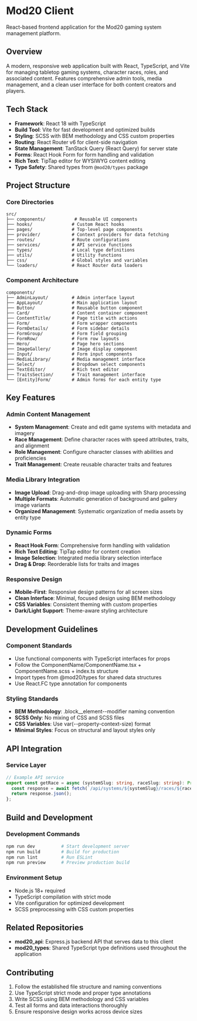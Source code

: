 # Mod20 Client

React-based frontend application for the Mod20 gaming system management platform.

## Overview

A modern, responsive web application built with React, TypeScript, and Vite for managing tabletop gaming systems, character races, roles, and associated content. Features comprehensive admin tools, media management, and a clean user interface for both content creators and players.

## Tech Stack

- **Framework**: React 18 with TypeScript
- **Build Tool**: Vite for fast development and optimized builds
- **Styling**: SCSS with BEM methodology and CSS custom properties
- **Routing**: React Router v6 for client-side navigation
- **State Management**: TanStack Query (React Query) for server state
- **Forms**: React Hook Form for form handling and validation
- **Rich Text**: TipTap editor for WYSIWYG content editing
- **Type Safety**: Shared types from `@mod20/types` package

## Project Structure

### Core Directories

```
src/
├── components/           # Reusable UI components
├── hooks/               # Custom React hooks
├── pages/               # Top-level page components
├── provider/            # Context providers for data fetching
├── routes/              # Route configurations
├── services/            # API service functions
├── types/               # Local type definitions
├── utils/               # Utility functions
├── css/                 # Global styles and variables
└── loaders/             # React Router data loaders
```

### Component Architecture

```
components/
├── AdminLayout/         # Admin interface layout
├── AppLayout/           # Main application layout
├── Button/              # Reusable button component
├── Card/                # Content container component
├── ContentTitle/        # Page title with actions
├── Form/                # Form wrapper components
├── FormDetails/         # Form sidebar details
├── FormGroup/           # Form field grouping
├── FormRow/             # Form row layouts
├── Hero/                # Page hero sections
├── ImageGallery/        # Image display component
├── Input/               # Form input components
├── MediaLibrary/        # Media management interface
├── Select/              # Dropdown select components
├── TextEditor/          # Rich text editor
├── TraitsSection/       # Trait management interface
└── [Entity]Form/        # Admin forms for each entity type
```

## Key Features

### Admin Content Management
- **System Management**: Create and edit game systems with metadata and imagery
- **Race Management**: Define character races with speed attributes, traits, and alignment
- **Role Management**: Configure character classes with abilities and proficiencies
- **Trait Management**: Create reusable character traits and features

### Media Library Integration
- **Image Upload**: Drag-and-drop image uploading with Sharp processing
- **Multiple Formats**: Automatic generation of background and gallery image variants
- **Organized Management**: Systematic organization of media assets by entity type

### Dynamic Forms
- **React Hook Form**: Comprehensive form handling with validation
- **Rich Text Editing**: TipTap editor for content creation
- **Image Selection**: Integrated media library selection interface
- **Drag & Drop**: Reorderable lists for traits and images

### Responsive Design
- **Mobile-First**: Responsive design patterns for all screen sizes
- **Clean Interface**: Minimal, focused design using BEM methodology
- **CSS Variables**: Consistent theming with custom properties
- **Dark/Light Support**: Theme-aware styling architecture

## Development Guidelines

### Component Standards
- Use functional components with TypeScript interfaces for props
- Follow the ComponentName/ComponentName.tsx + ComponentName.scss + index.ts structure
- Import types from @mod20/types for shared data structures
- Use React.FC type annotation for components

### Styling Standards
- **BEM Methodology**: .block__element--modifier naming convention
- **SCSS Only**: No mixing of CSS and SCSS files
- **CSS Variables**: Use var(--property-context-size) format
- **Minimal Styles**: Focus on structural and layout styles only

## API Integration

### Service Layer
```typescript
// Example API service
export const getRace = async (systemSlug: string, raceSlug: string): Promise<RaceType> => {
  const response = await fetch(`/api/systems/${systemSlug}/races/${raceSlug}`);
  return response.json();
};
```

## Build and Development

### Development Commands
```bash
npm run dev          # Start development server
npm run build        # Build for production
npm run lint         # Run ESLint
npm run preview      # Preview production build
```

### Environment Setup
- Node.js 18+ required
- TypeScript compilation with strict mode
- Vite configuration for optimized development
- SCSS preprocessing with CSS custom properties

## Related Repositories

- **mod20_api**: Express.js backend API that serves data to this client
- **mod20_types**: Shared TypeScript type definitions used throughout the application

## Contributing

1. Follow the established file structure and naming conventions
2. Use TypeScript strict mode and proper type annotations
3. Write SCSS using BEM methodology and CSS variables
4. Test all forms and data interactions thoroughly
5. Ensure responsive design works across device sizes
